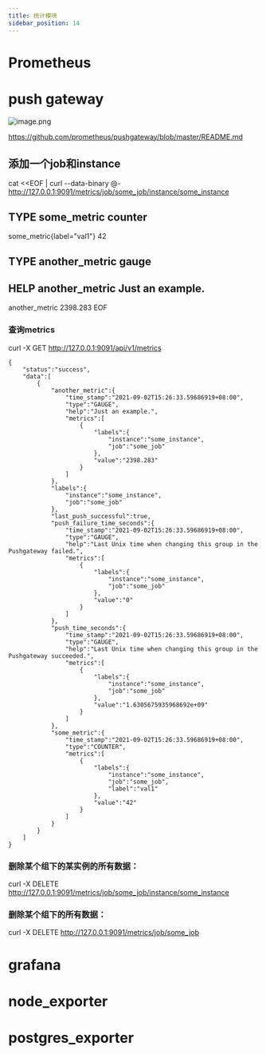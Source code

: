 ```yaml
---
title: 统计模块
sidebar_position: 14
---
```


# Prometheus

# push gateway

![image.png](https://ww.iotn2n.com/attachment/attachment/images/2021/09/02/image_1630568725_v88Z40Y0.png)

https://github.com/prometheus/pushgateway/blob/master/README.md

## 添加一个job和instance
cat <<EOF | curl --data-binary @- http://127.0.0.1:9091/metrics/job/some_job/instance/some_instance
## TYPE some_metric counter
some_metric{label="val1"} 42
## TYPE another_metric gauge
## HELP another_metric Just an example.
another_metric 2398.283
EOF
### 查询metrics
curl -X GET http://127.0.0.1:9091/api/v1/metrics
```
{
    "status":"success",
    "data":[
        {
            "another_metric":{
                "time_stamp":"2021-09-02T15:26:33.59686919+08:00",
                "type":"GAUGE",
                "help":"Just an example.",
                "metrics":[
                    {
                        "labels":{
                            "instance":"some_instance",
                            "job":"some_job"
                        },
                        "value":"2398.283"
                    }
                ]
            },
            "labels":{
                "instance":"some_instance",
                "job":"some_job"
            },
            "last_push_successful":true,
            "push_failure_time_seconds":{
                "time_stamp":"2021-09-02T15:26:33.59686919+08:00",
                "type":"GAUGE",
                "help":"Last Unix time when changing this group in the Pushgateway failed.",
                "metrics":[
                    {
                        "labels":{
                            "instance":"some_instance",
                            "job":"some_job"
                        },
                        "value":"0"
                    }
                ]
            },
            "push_time_seconds":{
                "time_stamp":"2021-09-02T15:26:33.59686919+08:00",
                "type":"GAUGE",
                "help":"Last Unix time when changing this group in the Pushgateway succeeded.",
                "metrics":[
                    {
                        "labels":{
                            "instance":"some_instance",
                            "job":"some_job"
                        },
                        "value":"1.6305675935968692e+09"
                    }
                ]
            },
            "some_metric":{
                "time_stamp":"2021-09-02T15:26:33.59686919+08:00",
                "type":"COUNTER",
                "metrics":[
                    {
                        "labels":{
                            "instance":"some_instance",
                            "job":"some_job",
                            "label":"val1"
                        },
                        "value":"42"
                    }
                ]
            }
        }
    ]
}
```

### 删除某个组下的某实例的所有数据：
curl -X DELETE http://127.0.0.1:9091/metrics/job/some_job/instance/some_instance

### 删除某个组下的所有数据：
curl -X DELETE http://127.0.0.1:9091/metrics/job/some_job


# grafana

# node_exporter

# postgres_exporter
